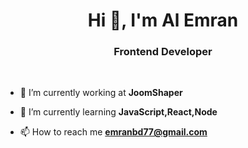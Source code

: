 <h1 align="center">Hi 👋, I'm Al Emran</h1>
<h3 align="center">Frontend Developer</h3>
<br />

- 🔭 I’m currently working at **JoomShaper**

- 🌱 I’m currently learning **JavaScript,React,Node**

- 📫 How to reach me **emranbd77@gmail.com**


